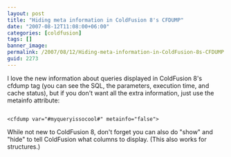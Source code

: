 ```yaml
---
layout: post
title: "Hiding meta information in ColdFusion 8's CFDUMP"
date: "2007-08-12T11:08:00+06:00"
categories: [coldfusion]
tags: []
banner_image: 
permalink: /2007/08/12/Hiding-meta-information-in-ColdFusion-8s-CFDUMP
guid: 2273
---
```


I love the new information about queries displayed in ColdFusion 8's cfdump tag (you can see the SQL, the parameters, execution time, and cache status), but if you don't want all the extra information, just use the metainfo attribute:

<code>
&lt;cfdump var="#myqueryissocool#" metainfo="false"&gt;
</code>

While not new to ColdFusion 8, don't forget you can also do "show" and "hide" to tell ColdFusion what columns to display. (This also works for structures.)